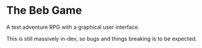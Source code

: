 # The Beb Game
A text adventure RPG with a graphical user interface.

This is still massively in-dev, so bugs and things breaking is to be expected.
